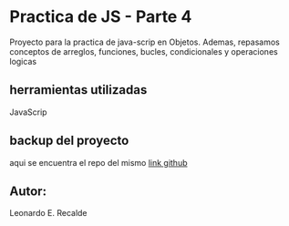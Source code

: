 # Practica de JS - Parte 4

Proyecto para la practica de java-scrip en Objetos.
Ademas, repasamos conceptos de arreglos, funciones, bucles, condicionales y operaciones logicas

## herramientas utilizadas

JavaScrip

## backup del proyecto

aqui se encuentra el repo del mismo
[link github](https://github.com/leorecalde/tp3-arrays-funciones.git)


## Autor:
Leonardo E. Recalde